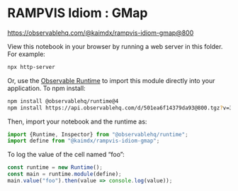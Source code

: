 # RAMPVIS Idiom : GMap

https://observablehq.com/@kaimdx/rampvis-idiom-gmap@800

View this notebook in your browser by running a web server in this folder. For
example:

~~~sh
npx http-server
~~~

Or, use the [Observable Runtime](https://github.com/observablehq/runtime) to
import this module directly into your application. To npm install:

~~~sh
npm install @observablehq/runtime@4
npm install https://api.observablehq.com/d/501ea6f14379da93@800.tgz?v=3
~~~

Then, import your notebook and the runtime as:

~~~js
import {Runtime, Inspector} from "@observablehq/runtime";
import define from "@kaimdx/rampvis-idiom-gmap";
~~~

To log the value of the cell named “foo”:

~~~js
const runtime = new Runtime();
const main = runtime.module(define);
main.value("foo").then(value => console.log(value));
~~~
